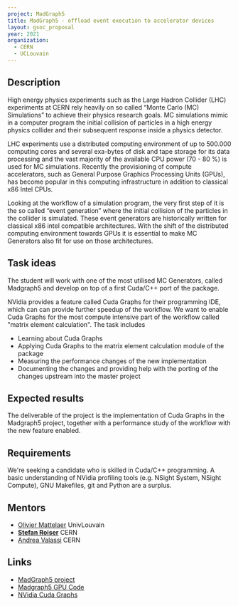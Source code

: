 ```yaml
---
project: MadGraph5
title: MadGraph5 - offload event execution to accelerator devices
layout: gsoc_proposal
year: 2021
organization:
  - CERN
  - UCLouvain
---
```


## Description

High energy physics experiments such as the Large Hadron Collider (LHC)
experiments at CERN rely heavily on so called “Monte Carlo (MC) Simulations” to
achieve their physics research goals. MC simulations mimic in a computer program
the initial collision of particles in a high energy physics collider and their
subsequent response inside a physics detector.

LHC experiments use a distributed computing environment of up to 500.000
computing cores and several exa-bytes of disk and tape storage for its data
processing and the vast majority of the available CPU power (70 - 80 %) is used
for MC simulations. Recently the provisioning of compute accelerators, such as
General Purpose Graphics Processing Units (GPUs), has become popular in this
computing infrastructure in addition to classical x86 Intel CPUs.

Looking at the workflow of a simulation program, the very first step of it is
the so called “event generation” where the initial collision of the particles in
the collider is simulated. These event generators are historically written for
classical x86 intel compatible architectures. With the shift of the distributed
computing environment towards GPUs it is essential to make MC Generators also
fit for use on those architectures.

## Task ideas

The student will work with one of the most utilised MC Generators, called
Madgraph5 and develop on top of a first Cuda/C++ port of the package.

NVidia provides a feature called Cuda Graphs for their programming IDE, which
can can provide further speedup of the workflow. We want to enable Cuda Graphs
for the most compute intensive part of the workflow called "matrix element
calculation". The task includes

- Learning about Cuda Graphs
- Applying Cuda Graphs to the matrix element calculation module of the package
- Measuring the performance changes of the new implementation
- Documenting the changes and providing help with the porting of the changes
  upstream into the master project

## Expected results

The deliverable of the project is the implementation of Cuda Graphs in the
Madgraph5 project, together with a performance study of the workflow with the
new feature enabled.

## Requirements

We're seeking a candidate who is skilled in Cuda/C++ programming. A basic
understanding of NVidia profiling tools (e.g. NSight System, NSight Compute),
GNU Makefiles, git and Python are a surplus.

## Mentors

- [Olivier Mattelaer](mailto:olivier.mattelaer@uclouvain.be) UnivLouvain
- **[Stefan Roiser](mailto:stefan.roiser@cern.ch)** CERN
- [Andrea Valassi](mailto:andrea.valassi@cern.ch) CERN

## Links

- [MadGraph5 project](https://launchpad.net/mg5amcnlo)
- [Madgraph5 GPU Code](https://madgraph5.github.io/)
- [NVidia Cuda Graphs](https://developer.nvidia.com/blog/cuda-graphs/)
